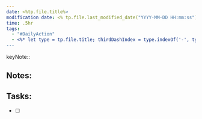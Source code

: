 ```yaml
---
date: <%tp.file.title%>
modification date: <% tp.file.last_modified_date("YYYY-MM-DD HH:mm:ss") %>
time: .5hr
tags:
  - "#DailyAction"
  - <%* let type = tp.file.title; thirdDashIndex = type.indexOf('-', type.indexOf('-', type.indexOf('-') + 1) + 1); fourthDashIndex = type.indexOf('-', thirdDashIndex + 1); extractedString = fourthDashIndex !== -1 ? type.substring(thirdDashIndex + 1, fourthDashIndex) : type.substring(thirdDashIndex + 1); name = extractedString.replace(/\s+/g, '/') ? `\"#${extractedString.replace(/\s+/g, '/')}\"` : ""; tR += name %>
---
```

keyNote:: 
## Notes:
	
## Tasks:
- [ ] 
